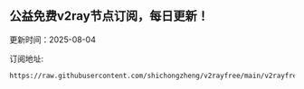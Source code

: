 ## 公益免费v2ray节点订阅，每日更新！
更新时间：2025-08-04

订阅地址:
```
https://raw.githubusercontent.com/shichongzheng/v2rayfree/main/v2rayfree
```

